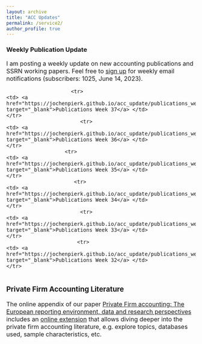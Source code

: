 ```yaml
---
layout: archive
title: "ACC Updates"
permalink: /service2/
author_profile: true
---
```

<!-- Global site tag (gtag.js) - Google Analytics -->
<script async src="https://www.googletagmanager.com/gtag/js?id=G-05633BF9HL"></script>
<script>
  window.dataLayer = window.dataLayer || [];
  function gtag(){dataLayer.push(arguments);}
  gtag('js', new Date());

   gtag('config', 'G-05633BF9HL', {'anonymize_ip': true});
</script> 
 


<h3> Weekly Publication Update </h3>
<font size="3"> 
I am posting a weekly update on new accounting publications and SSRN working papers. Feel free to <a href="https://jochenpierk.github.io/acc_update/subscribe.html" target="_blank">sign up</a> for weekly email notifications (subscribers: 1025, June 14, 2023). 

<p> </p>


 <table style="width:100%">   

                         <tr> 
    <td> <a href="https://jochenpierk.github.io/acc_update/publications_week37.html" target="_blank">Publications Week 37</a> </td> 
    </tr>  
                            <tr> 
    <td> <a href="https://jochenpierk.github.io/acc_update/publications_week36.html" target="_blank">Publications Week 36</a> </td> 
    </tr>  
                       <tr> 
    <td> <a href="https://jochenpierk.github.io/acc_update/publications_week35.html" target="_blank">Publications Week 35</a> </td> 
    </tr>  
                          <tr> 
    <td> <a href="https://jochenpierk.github.io/acc_update/publications_week34.html" target="_blank">Publications Week 34</a> </td> 
    </tr>  
                            <tr> 
    <td> <a href="https://jochenpierk.github.io/acc_update/publications_week33.html" target="_blank">Publications Week 33</a> </td> 
    </tr>  
                           <tr> 
    <td> <a href="https://jochenpierk.github.io/acc_update/publications_week32.html" target="_blank">Publications Week 32</a> </td> 
    </tr>  
 



 </table>




 <p> </p>

  
  
   <h3> Private Firm Accounting Literature </h3>
<font size="3">
 The online appendix of our paper <a href="https://www.tandfonline.com/doi/full/10.1080/00014788.2021.1982670" target="_blank">Private Firm accounting: The European reporting environment, data and research perspectives</a> includes an <a href="https://trr266.wiwi.hu-berlin.de/shiny/pfirmacclit/" target="_blank">online extension</a> that allows diving deeper into the private firm accounting literature, e.g. explore topics, databases used, sample characteristics, etc. 
   
    
